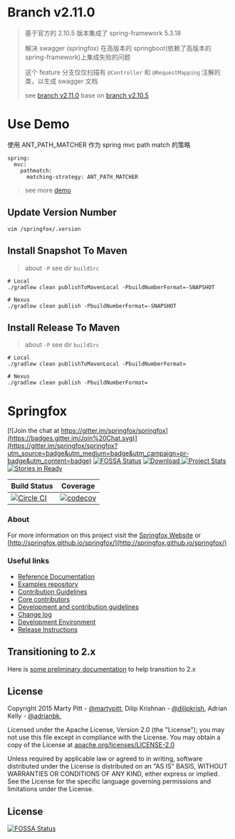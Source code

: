 # Branch v2.11.0
> 基于官方的 2.10.5 版本集成了 spring-framework 5.3.18 
>
> 解决 swagger (springfox) 在高版本的 springboot(依赖了高版本的 spring-framework)上集成失败的问题
>
> 这个 feature 分支仅仅扫描有 `@Controller` 和 `@RequestMapping` 注解的类，以生成 swagger 文档
>
> see [branch v2.11.0](https://github.com/uwoerla/springfox/tree/v2.11.0) base on [branch v2.10.5](https://github.com/uwoerla/springfox/tree/v2.10.5)

# Use Demo
使用 ANT_PATH_MATCHER 作为 spring mvc path match 的策略
```
spring:
  mvc:
    pathmatch:
      matching-strategy: ANT_PATH_MATCHER
```
> see more [demo](https://github.com/uwoerla/app-with-swagger-docs-demo/tree/springboot-2.6.6-springfox-2.11.0)

## Update Version Number
```
vim /springfox/.version
```

## Install Snapshot To Maven
> about `-P` see dir `buildSrc`
```
# Local
./gradlew clean publishToMavenLocal -PbuildNumberFormat=-SNAPSHOT

# Nexus
./gradlew clean publish -PbuildNumberFormat=-SNAPSHOT
```
## Install Release To Maven
> about `-P` see dir `buildSrc`
```
# Local
./gradlew clean publishToMavenLocal -PbuildNumberFormat=

# Nexus
./gradlew clean publish -PbuildNumberFormat=
```

# Springfox

[![Join the chat at https://gitter.im/springfox/springfox](https://badges.gitter.im/Join%20Chat.svg)](https://gitter.im/springfox/springfox?utm_source=badge&utm_medium=badge&utm_campaign=pr-badge&utm_content=badge)
[![FOSSA Status](https://app.fossa.io/api/projects/git%2Bgithub.com%2Fspringfox%2Fspringfox.svg?type=shield)](https://app.fossa.io/projects/git%2Bgithub.com%2Fspringfox%2Fspringfox?ref=badge_shield)
[ ![Download](https://api.bintray.com/packages/springfox/maven-repo/springfox/images/download.svg) ](https://bintray.com/springfox/maven-repo/springfox/_latestVersion) 
[![Project Stats](https://www.openhub.net/p/springfox/widgets/project_thin_badge.gif)](https://www.openhub.net/p/springfox)
[![Stories in Ready](https://badge.waffle.io/springfox/springfox.png?label=in%20progress&title=In%20Progress)](https://waffle.io/springfox/springfox)

| Build Status  | Coverage   |
|---|---|
|[![Circle CI](https://circleci.com/gh/springfox/springfox/tree/master.svg?style=svg)](https://circleci.com/gh/springfox/springfox/tree/master)|[![codecov](https://codecov.io/gh/springfox/springfox/branch/master/graph/badge.svg)](https://codecov.io/gh/springfox/springfox) |

### About
For more information on this project visit the [Springfox Website](http://springfox.io) or
 [http://springfox.github.io/springfox/](http://springfox.github.io/springfox/)

### Useful links
- [Reference Documentation](http://springfox.io)
- [Examples repository](https://github.com/springfox/springfox-demos)
- [Contribution Guidelines](https://github.com/springfox/springfox/wiki/Contribution-guidelines)
- [Core contributors](http://springfox.github.io/springfox/contributors.html)
- [Development and contribution guidelines](https://github.com/martypitt/swagger-springmvc/wiki/Development)
- [Change log](docs/release-notes.md)
- [Development Environment](http://springfox.github.io/springfox/docs/current/#development-environment)
- [Release Instructions](http://springfox.github.io/springfox/docs/current/#releasing)

## Transitioning to 2.x
Here is [some preliminary documentation](docs/transitioning-to-v2.md) to help transition to 2.x

License
-------

Copyright 2015 Marty Pitt - [@martypitt](https://github.com/martypitt), Dilip Krishnan - [@dilipkrish](https://github.com/dilipkrish),
Adrian Kelly -  [@adrianbk](https://github.com/adrianbk),

Licensed under the Apache License, Version 2.0 (the "License");
you may not use this file except in compliance with the License.
You may obtain a copy of the License at [apache.org/licenses/LICENSE-2.0](http://www.apache.org/licenses/LICENSE-2.0)

Unless required by applicable law or agreed to in writing, software
distributed under the License is distributed on an "AS IS" BASIS,
WITHOUT WARRANTIES OR CONDITIONS OF ANY KIND, either express or implied.
See the License for the specific language governing permissions and
limitations under the License.


## License
[![FOSSA Status](https://app.fossa.io/api/projects/git%2Bgithub.com%2Fspringfox%2Fspringfox.svg?type=large)](https://app.fossa.io/projects/git%2Bgithub.com%2Fspringfox%2Fspringfox?ref=badge_large)